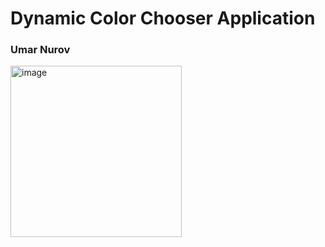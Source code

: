 # Dynamic Color Chooser Application
<h3>Umar Nurov</h3>
<img width="274" alt="image" src="https://user-images.githubusercontent.com/99417899/207994092-628f9fbd-744d-4042-b7c5-390ede678988.png">
